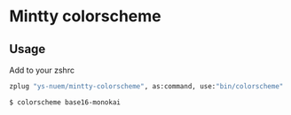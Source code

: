 # Mintty colorscheme

## Usage

Add to your zshrc

```zsh
zplug "ys-nuem/mintty-colorscheme", as:command, use:"bin/colorscheme"
```

```zsh
$ colorscheme base16-monokai
```


